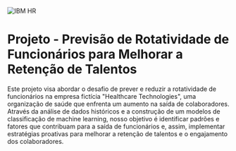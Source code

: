 ![IBM HR](https://www.springml.com/wp-content/uploads/2020/08/employee-attrition.png)

# Projeto - Previsão de Rotatividade de Funcionários para Melhorar a Retenção de Talentos

Este projeto visa abordar o desafio de prever e reduzir a rotatividade de funcionários na empresa fictícia "Healthcare Technologies", uma organização de saúde que enfrenta um aumento na saída de colaboradores. Através da análise de dados históricos e a construção de um modelos de classificação de machine learning, nosso objetivo é identificar padrões e fatores que contribuam para a saída de funcionários e, assim, implementar estratégias proativas para melhorar a retenção de talentos e o engajamento dos colaboradores.
